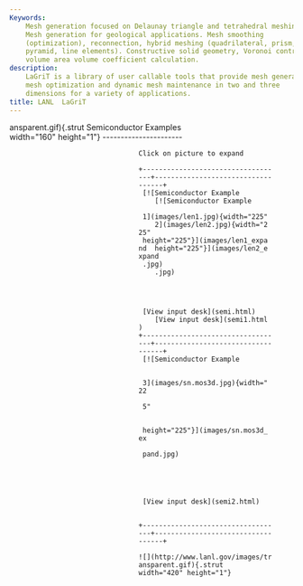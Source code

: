 ```yaml
---
Keywords: 
    Mesh generation focused on Delaunay triangle and tetrahedral meshing.
    Mesh generation for geological applications. Mesh smoothing
    (optimization), reconnection, hybrid meshing (quadrilateral, prism,
    pyramid, line elements). Constructive solid geometry, Voronoi control
    volume area volume coefficient calculation.
description: 
    LaGriT is a library of user callable tools that provide mesh generation,
    mesh optimization and dynamic mesh maintenance in two and three
    dimensions for a variety of applications.
title: LANL  LaGriT 
---
```





 ansparent.gif){.strut              Semiconductor Examples            
 width="160" height="1"}            ----------------------            

                                    Click on picture to expand        

                                    +-------------------------------- 
                                    ---+----------------------------- 
                                    ------+                           
                                     [![Semiconductor Example        
                                        [![Semiconductor Example     

                                     1](images/len1.jpg){width="225" 
                                        2](images/len2.jpg){width="2 
                                    25"                              
                                     height="225"}](images/len1_expa 
                                    nd  height="225"}](images/len2_e 
                                    xpand                            
                                     .jpg)                           
                                        .jpg)                        




                                     [View input desk](semi.html)    
                                        [View input desk](semi1.html 
                                    )                                
                                    +-------------------------------- 
                                    ---+----------------------------- 
                                    ------+                           
                                     [![Semiconductor Example        
                                                                     

                                     3](images/sn.mos3d.jpg){width=" 
                                    22                               

                                     5"                              


                                     height="225"}](images/sn.mos3d_ 
                                    ex                               

                                     pand.jpg)                       





                                     [View input desk](semi2.html)   


                                    +-------------------------------- 
                                    ---+----------------------------- 
                                    ------+                           

                                    ![](http://www.lanl.gov/images/tr 
                                    ansparent.gif){.strut             
                                    width="420" height="1"}           




